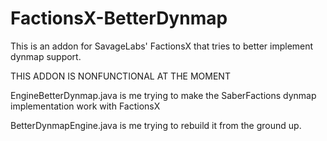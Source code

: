 # FactionsX-BetterDynmap
This is an addon for SavageLabs' FactionsX that tries to better implement dynmap support.

THIS ADDON IS NONFUNCTIONAL AT THE MOMENT

EngineBetterDynmap.java is me trying to make the SaberFactions dynmap implementation work with FactionsX

BetterDynmapEngine.java is me trying to rebuild it from the ground up.
